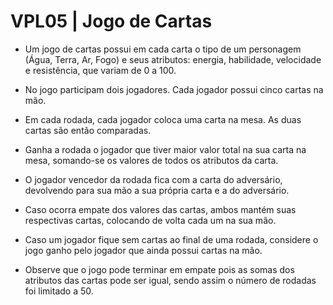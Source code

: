 # VPL05 | Jogo de Cartas

 - Um jogo de cartas possui em cada carta o tipo de um personagem (Água, Terra, Ar, Fogo) e seus atributos: energia, habilidade, velocidade e resistência, que variam de 0 a 100.

 - No jogo participam dois jogadores. Cada jogador possui cinco cartas na mão.

 - Em cada rodada, cada jogador coloca uma carta na mesa. As duas cartas são então comparadas.

 - Ganha a rodada o jogador que tiver maior valor total na sua carta na mesa, somando-se os valores de todos os atributos da carta.

 - O jogador vencedor da rodada fica com a carta do adversário, devolvendo para sua mão a sua própria carta e a do adversário.

 - Caso ocorra empate dos valores das cartas, ambos mantém suas respectivas cartas, colocando de volta cada um na sua mão.

 - Caso um jogador fique sem cartas ao final de uma rodada, considere o jogo ganho pelo jogador que ainda possui cartas na mão.

 - Observe que o jogo pode terminar em empate pois as somas dos atributos das cartas pode ser igual, sendo assim o número de rodadas foi limitado a 50.